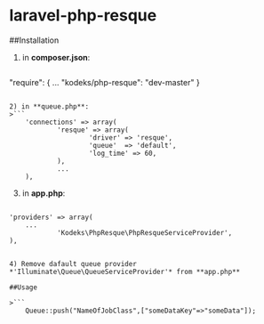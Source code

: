 laravel-php-resque
=============================


##Installation

1) in **composer.json**:
>```
"require": {
		...
                "kodeks/php-resque": "dev-master"
	}
```

2) in **queue.php**:
>```
    'connections' => array(
            'resque' => array(
                    'driver' => 'resque',
                    'queue'  => 'default',
                    'log_time' => 60,
            ),
            ...
    ),
```

3) in **app.php**:
>```
    'providers' => array(
		...
                'Kodeks\PhpResque\PhpResqueServiceProvider',
	),
```

4) Remove dafault queue provider *'Illuminate\Queue\QueueServiceProvider'* from **app.php**

##Usage

>```
    Queue::push("NameOfJobClass",["someDataKey"=>"someData"]);
```

